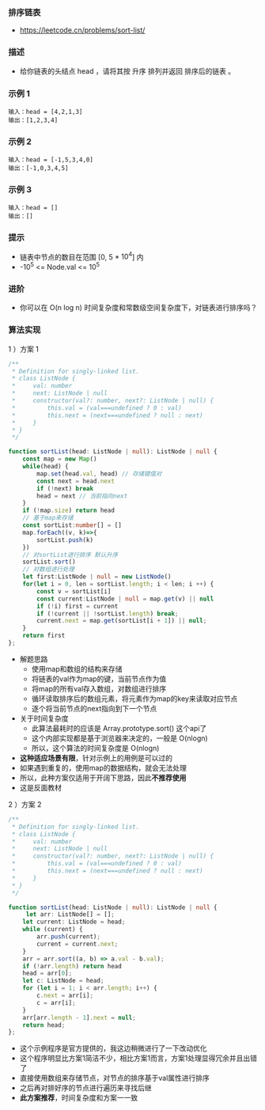 ### 排序链表

- https://leetcode.cn/problems/sort-list/

### 描述

- 给你链表的头结点 head ，请将其按 升序 排列并返回 排序后的链表 。
### 示例 1

```
输入：head = [4,2,1,3]
输出：[1,2,3,4]
```
### 示例 2

```
输入：head = [-1,5,3,4,0]
输出：[-1,0,3,4,5]
```

### 示例 3

```
输入：head = []
输出：[]
```
### 提示

- 链表中节点的数目在范围 [0, 5 * $10^4$] 内
- -$10^5$ <= Node.val <= $10^5$
### 进阶

- 你可以在 O(n log n) 时间复杂度和常数级空间复杂度下，对链表进行排序吗？


### 算法实现

1 ）方案 1

```ts
/**
 * Definition for singly-linked list.
 * class ListNode {
 *     val: number
 *     next: ListNode | null
 *     constructor(val?: number, next?: ListNode | null) {
 *         this.val = (val===undefined ? 0 : val)
 *         this.next = (next===undefined ? null : next)
 *     }
 * }
 */

function sortList(head: ListNode | null): ListNode | null {
    const map = new Map()
    while(head) {
        map.set(head.val, head) // 存储键值对
        const next = head.next
        if (!next) break
        head = next // 当前指向next
    }
    if (!map.size) return head
    // 基于map来存储
    const sortList:number[] = []
    map.forEach((v, k)=>{
        sortList.push(k)
    })
    // 对sortList进行排序 默认升序
    sortList.sort()
    // 对数组进行处理
    let first:ListNode | null = new ListNode()
    for(let i = 0, len = sortList.length; i < len; i ++) {
        const v = sortList[i]
        const current:ListNode | null = map.get(v) || null
        if (!i) first = current
        if (!current || !sortList.length) break;
        current.next = map.get(sortList[i + 1]) || null;
    }
    return first
};
```
- 解题思路
  * 使用map和数组的结构来存储
  * 将链表的val作为map的键，当前节点作为值
  * 将map的所有val存入数组，对数组进行排序
  * 循环读取排序后的数组元素，将元素作为map的key来读取对应节点
  * 逐个将当前节点的next指向到下一个节点
- 关于时间复杂度
  * 此算法最耗时的应该是 Array.prototype.sort()  这个api了
  * 这个内部实现都是基于浏览器来决定的，一般是 O(nlogn)
  * 所以，这个算法的时间复杂度是 O(nlogn)
- **这种适应场景有限**，针对示例上的用例是可以过的
- 如果遇到重复的，使用map的数据结构，就会无法处理
- 所以，此种方案仅适用于开阔下思路，因此**不推荐使用**
- 这是反面教材

2  ）方案 2

```ts
/**
 * Definition for singly-linked list.
 * class ListNode {
 *     val: number
 *     next: ListNode | null
 *     constructor(val?: number, next?: ListNode | null) {
 *         this.val = (val===undefined ? 0 : val)
 *         this.next = (next===undefined ? null : next)
 *     }
 * }
 */

function sortList(head: ListNode | null): ListNode | null {
     let arr: ListNode[] = [];
    let current: ListNode = head;
    while (current) {
        arr.push(current);
        current = current.next;
    }
    arr = arr.sort((a, b) => a.val - b.val);
    if (!arr.length) return head
    head = arr[0];
    let c: ListNode = head;
    for (let i = 1; i < arr.length; i++) {
        c.next = arr[i];
        c = arr[i];
    }
    arr[arr.length - 1].next = null;
    return head;
};
```

- 这个示例程序是官方提供的，我这边稍微进行了一下改动优化
- 这个程序明显比方案1简洁不少，相比方案1而言，方案1处理显得冗余并且出错了
- 直接使用数组来存储节点，对节点的排序基于val属性进行排序
- 之后再对排好序的节点进行遍历来寻找后继
- **此方案推荐**，时间复杂度和方案一一致